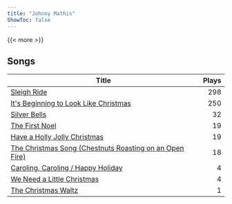 ```yaml
---
title: "Johnny Mathis"
ShowToc: false
---
```


{{< more >}}

## Songs
Title | Plays 
----- | -----: 
[Sleigh Ride](/songs/sleigh-ride) | 298
[It's Beginning to Look Like Christmas](/songs/its-beginning-to-look-like-christmas) | 250
[Silver Bells](/songs/silver-bells) | 32
[The First Noel](/songs/the-first-noel) | 19
[Have a Holly Jolly Christmas](/songs/have-a-holly-jolly-christmas) | 19
[The Christmas Song (Chestnuts Roasting on an Open Fire)](/songs/the-christmas-song-chestnuts-roasting-on-an-open-fire) | 18
[Caroling, Caroling / Happy Holiday](/songs/caroling-caroling-happy-holiday) | 4
[We Need a Little Christmas](/songs/we-need-a-little-christmas) | 4
[The Christmas Waltz](/songs/the-christmas-waltz) | 1

